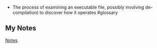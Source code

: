 - The process of examining an executable file, possibly involving de-compilation) to discover how it operates #glossary 
## My Notes
[Notes](mynotes/reverse-engineering-notes.md)
